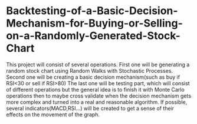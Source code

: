 # Backtesting-of-a-Basic-Decision-Mechanism-for-Buying-or-Selling-on-a-Randomly-Generated-Stock-Chart

This project will consist of several operations.
First one will be generating a random stock chart using Random Walks with Stochastic Processes.
Second one will be creating a basic decision mechanism(such as buy if RSI<30 or sell if RSI>80)
The last one will be testing part, which will consist of different operations but the general idea is to finish it with Monte Carlo operations then to maybe cross validate when
the decision mechanism gets more complex and turned into a real and reasonable algorithm.
If possible, several indicators(MACD,RSI...) will be created to get a sense of their effects on the movement of the graph.
